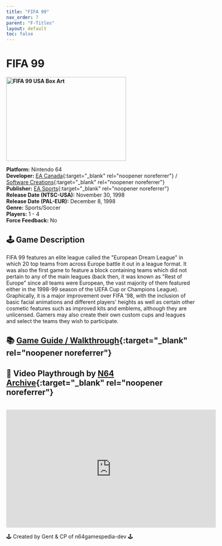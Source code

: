 ```yaml
---
title: "FIFA 99"
nav_order: 7
parent: "F-Titles"
layout: default
toc: false
---
```


# FIFA 99

<b>
<img src="https://images.launchbox-app.com/52559a41-42ee-46a6-9fe4-87887a4c70e6.jpg" alt="FIFA 99 USA Box Art" width="320" height="224" />
</b>

**Platform:** Nintendo 64  
**Developer:** [EA Canada](https://en.wikipedia.org/wiki/EA_Vancouver){:target="_blank" rel="noopener noreferrer"} / [Software Creations](https://en.wikipedia.org/wiki/Acclaim_Studios_Manchester){:target="_blank" rel="noopener noreferrer"}  
**Publisher:** [EA Sports](https://en.wikipedia.org/wiki/EA_Sports){:target="_blank" rel="noopener noreferrer"}  
**Release Date (NTSC-USA):** November 30, 1998  
**Release Date (PAL-EUR):** December 8, 1998  
**Genre:** Sports/Soccer  
**Players:** 1 - 4  
**Force Feedback:** No  

## 🕹️ Game Description
FIFA 99 features an elite league called the "European Dream League" in which 20 top teams from across Europe battle it out in a league format. It was also the first game to feature a block containing teams which did not pertain to any of the main leagues (back then, it was known as "Rest of Europe" since all teams were European, the vast majority of them featured either in the 1998-99 season of the UEFA Cup or Champions League). Graphically, it is a major improvement over FIFA '98, with the inclusion of basic facial animations and different players' heights as well as certain other cosmetic features such as improved kits and emblems, although they are unlicensed. Gamers may also create their own custom cups and leagues and select the teams they wish to participate.

## 📚 [Game Guide / Walkthrough](https://gamefaqs.gamespot.com/n64/197309-fifa-99/faqs){:target="_blank" rel="noopener noreferrer"}

## 🎥 Video Playthrough by [N64 Archive](https://www.youtube.com/channel/UC1fUDTXUTKjpk_j7leAhAyw){:target="_blank" rel="noopener noreferrer"}
<br />
<iframe width="560" height="315" src="https://www.youtube.com/embed/OpxOi_BjjUc" title="FIFA 99 Gameplay" frameborder="0" allowfullscreen></iframe>

🕹️ Created by Gent & CP of n64gamespedia-dev 🕹️  
<!-- Vault Format: n64gamespedia-dev -->  
<!-- Protocol Source: _vault-specs/format-protocol.md -->
